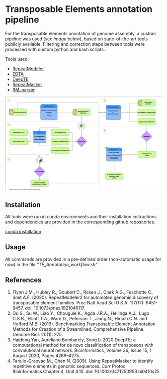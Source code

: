 # Transposable Elements annotation pipeline

For the transposable elements annotation of genome assembly, a custom pipeline was used (see *image* below), based on state-of-the-art tools publicly available. Filtering and correction steps between tools were processed with custom python and bash scripts.

Tools used:

- [RepeatModeler](https://github.com/Dfam-consortium/RepeatModeler)
- [EDTA](https://github.com/oushujun/EDTA)
- [DeepTE](https://github.com/LiLabAtVT/DeepTE)
- [RepeatMasker](http://www.repeatmasker.org)
- [RM_parser](https://github.com/ckitsoulis/Pterois-miles-Genome/blob/main/TE_annotation/RM_parser.py)


![TE_diagram](https://github.com/ckitsoulis/Pterois-miles-Genome/blob/main/TE_annotation/TE_diagram.png)

## Installation
All tools were run in conda environments and their installation instructions and dependencies are provided in the corresponding github repositories.

[conda installation](https://docs.conda.io/projects/conda/en/latest/user-guide/install/index.html)

## Usage
All commands are provided in a pre-defined order (non-automatic usage for now) in the file *"TE_Annotation_workflow.sh"*.

## References
1. Flynn J.M., Hubley R., Goubert C., Rosen J., Clark A.G., Feschotte C., Smit A.F. (2020). RepeatModeler2 for automated genomic discovery of transposable element families. Proc Natl Acad Sci U S A. 117(17): 9451-9457. doi: 10.1073/pnas.1921046117.
2. Ou S., Su W., Liao Y., Chougule K., Agda J.R.A., Hellinga A.J., Lugo C.S.B., Elliott T.A., Ware D., Peterson T., Jiang N., Hirsch C.N. and Hufford M.B. (2019). Benchmarking Transposable Element Annotation Methods for Creation of a Streamlined, Comprehensive Pipeline. Genome Biol. 20(1): 275.
3. Haidong Yan, Aureliano Bombarely, Song Li 2020 DeepTE: a computational method for de novo classification of transposons with convolutional neural network. Bioinformatics, Volume 36, Issue 15, 1 August 2020, Pages 4269–4275.
4. Tarailo-Graovac M., Chen N. (2009). Using RepeatMasker to identify repetitive elements in genomic sequences. Curr Protoc Bioinformatics.Chapter 4, Unit 4.10. doi: 10.1002/0471250953.bi0410s25
